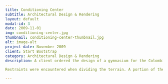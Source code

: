 ```yaml
---
title: Conditioning Center
subtitle: Architectural Design & Rendering
layout: default
modal-id: 3
date: 2009-11-01
img: conditioning-center.jpg
thumbnail: conditioning-center-thumbnail.jpg
alt: image-alt
project-date: November 2009
client: Start Bootstrap
category: Architectural Design & Rendering
description: A client ordered the design of a gymnasium for the Colombian compensation fund, Comfenalco on a highly irregular terrain of his ownership with the objective of detonating dynamics in the sector, particularly to sell the rest of the lots included in the terrain. Other important objectives were to occupy the terrain's square footage despite its irregular topography and to meet the needs of Comfenalco's new gym. On one side, an elementary school endangered the proposal with audio and visual contamination for the gymnasium; and on the other, the afternoon sun endangered with overheating the building.

Restraints were encountered when dividing the terrain. A portion of the terrain was to be destined for the Gymnasium and the rest would be for future retail. The Gym location had to be directly in contact with the Avenue, not occupy the whole East side of the terrain and comply with minimum space requirements. Therefore, the building is oriented East-West, focusing visuals towards the green landscape. The North facade is closed towards the neighboring school, but offers openings towards the morning sun and lush landscape. The South facade is a glass opening filtered by local bamboo to avoid the afternoon sun for energy efficiency. The West façade opens to the rear visuals and offers openings planning for future constructions.

---
```

